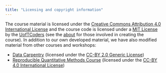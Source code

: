 ```yaml
---
title: "Licensing and copyright information"
---
```


The course material is licensed under the 
[Creative Commons Attribution 4.0 International License](https://creativecommons.org/licenses/by/4.0/)
and the course code is licensed under a [MIT License](LICENSE-MIT.html)
by the [UofTCoders](https://uoftcoders.github.io) (see the [about](about.html)
for those involved in creating the course).
In addition to our own developed material, we have also modified material from
other courses and workshops:

- [Data Carpentry](http://datacarpentry.org) (licensed under the 
[CC-BY 2.0 Generic License](https://creativecommons.org/licenses/by/2.0/))
- [Reproducible Quantitative Methods Course](https://cbahlai.github.io/rqm-template/)
(licensed under the [CC-BY 4.0 International License](https://creativecommons.org/licenses/by/4.0/))
